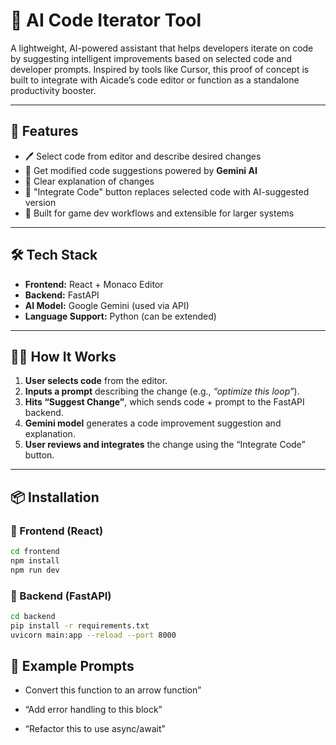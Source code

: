 # 🧠 AI Code Iterator Tool

A lightweight, AI-powered assistant that helps developers iterate on code by suggesting intelligent improvements based on selected code and developer prompts. Inspired by tools like Cursor, this proof of concept is built to integrate with Aicade’s code editor or function as a standalone productivity booster.

---

## 🚀 Features

- 🖊️ Select code from editor and describe desired changes
- 🤖 Get modified code suggestions powered by **Gemini AI**
- 📄 Clear explanation of changes
- 🔁 "Integrate Code" button replaces selected code with AI-suggested version
- 🧠 Built for game dev workflows and extensible for larger systems

---

## 🛠️ Tech Stack

- **Frontend:** React + Monaco Editor
- **Backend:** FastAPI
- **AI Model:** Google Gemini (used via API)
- **Language Support:** Python (can be extended)

---

## 🧑‍💻 How It Works

1. **User selects code** from the editor.
2. **Inputs a prompt** describing the change (e.g., _“optimize this loop”_).
3. **Hits “Suggest Change”**, which sends code + prompt to the FastAPI backend.
4. **Gemini model** generates a code improvement suggestion and explanation.
5. **User reviews and integrates** the change using the “Integrate Code” button.

---

## 📦 Installation

### 🔌 Frontend (React)

```bash
cd frontend
npm install
npm run dev
```
### 🔌 Backend (FastAPI)

```bash
cd backend
pip install -r requirements.txt
uvicorn main:app --reload --port 8000
```

## 🧪 Example Prompts
- Convert this function to an arrow function”

- “Add error handling to this block”

- “Refactor this to use async/await”